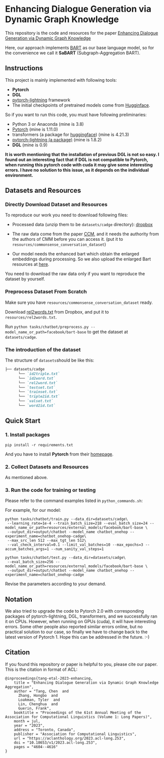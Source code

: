 # Enhancing Dialogue Generation via Dynamic Graph Knowledge
This repository is the code and resources for the paper [Enhancing Dialogue Generation via Dynamic Graph Knowledge](https://aclanthology.org/2023.acl-long.253.pdf) 

Here, our approach implements [BART](https://arxiv.org/abs/1910.13461) as our base language model, so for the convenience we call it **SaBART** (Subgraph-Aggregation BART).

## Instructions

This project is mainly implemented with following tools:
- **Pytorch** 
- **DGL** 
- [pytorch-lightning](https://www.pytorchlightning.ai/) framework
- The initial checkpoints of pretrained models come from [Hugginface](https://huggingface.co).

So if you want to run this code, you must have following preliminaries:
- Python 3 or Anaconda (mine is 3.8)
- [Pytorch](https://pytorch.org/) (mine is 1.11.0)
- transformers (a package for [huggingface](https://huggingface.co/facebook/bart-base)) (mine is 4.21.3)
- [pytorch-lightning (a package)](https://www.pytorchlightning.ai/) (mine is 1.8.2)
- **DGL** (mine is 0.9) 

**It is worth mentioning that the installation of previous DGL is not so easy. I found out an interesting fact that if DGL is not compatible to Pytorch, when running this pytorch code with cuda it may give some interesting errors. I have no solution to this issue, as it depends on the individual environment.**

## Datasets and Resources

### Directly Download Dataset and Resources
To reproduce our work you need to download following files:

- Processed data (unzip them to be `datasets/cadge` directory): [dropbox](https://www.dropbox.com/s/ydtdqef2344p9m0/cadge.zip?dl=0)

- The raw data come from the paper [CCM](https://github.com/thu-coai/ccm), and it needs the authority from the authors of CMM before you can access it. (put it to `resources/commonsense_conversation_dataset`)
- Our model needs the enhanced bart which obtain the enlarged embeddings during processing. So we also upload the enlarged Bart resources at [here](https://www.dropbox.com/scl/fi/8e3ah36w0ww9d5u8mxs79/bart-base.zip?rlkey=i42x4y67nby1lkj3o5xzxjd76&dl=0).

You need to download the raw data only if you want to reproduce the dataset by yourself.

### Preprocess Dataset From Scratch

Make sure you have `resources/commonsense_conversation_dataset` ready.

Download [rel2words.txt](https://www.dropbox.com/s/0wetcr2o1wa7z5f/rel2words.txt?dl=0) from Dropbox, and put it to `resources/rel2words.txt`.

Run `python tasks/chatbot/preprocess.py --model_name_or_path=facebook/bart-base` to get the dataset at `datasets/cadge`.

### The introduction of the dataset
The structure of `datasets`should be like this:
```markdown
├── datasets/cadge
      └── `id2triple.txt`    
      └── `id2word.txt`     
      └── `rel2word.txt` 
      └── `testset.txt` 
      └── `trainset.txt` 
      └── `triple2id.txt`
      └── `valset.txt`
      └── `word2id.txt`
```

## Quick Start

### 1. Install packages
```shell
pip install -r requirements.txt
```
And you have to install **Pytorch** from their [homepage](https://pytorch.org/get-started/locally/).

### 2. Collect Datasets and Resources

As mentioned above.

### 3. Run the code for training or testing

Please refer to the command examples listed in `python_commands.sh`:

For example, for our model:
```shell
python tasks/chatbot/train.py --data_dir=datasets/cadge\
 --learning_rate=1e-4 --train_batch_size=218 --eval_batch_size=24 --model_name_or_path=resources/external_models/facebook/bart-base \
 --output_dir=output/chatbot --model_name chatbot_onehop --experiment_name=chatbot_onehop-cadge\
 --max_src_len 512 --max_tgt_len 512\
 --val_check_interval=0.1 --limit_val_batches=10 --max_epochs=3 --accum_batches_args=1 --num_sanity_val_steps=1
```

```shell
python tasks/chatbot/test.py --data_dir=datasets/cadge\
 --eval_batch_size=256 --model_name_or_path=resources/external_models/facebook/bart-base \
 --output_dir=output/chatbot --model_name chatbot_onehop --experiment_name=chatbot_onehop-cadge
```

Revise the parameters according to your demand.

## Notation
We also tried to upgrade the code to Pytorch 2.0 with corresponding packages of
pytorch-lightning, DGL, transformers, and we successfully ran it on CPUs.
However, when running on GPUs (cuda), it will have interesting errors. 
Some other people also reported similar errors online, but no practical 
solution to our case, so finally we have to change back to the latest 
version of Pytorch 1. Hope this can be addressed in the future. :-)


## Citation
If you found this repository or paper is helpful to you, please cite our paper.
This is the citation in format of ACL:
```angular2
@inproceedings{tang-etal-2023-enhancing,
    title = "Enhancing Dialogue Generation via Dynamic Graph Knowledge Aggregation",
    author = "Tang, Chen  and
      Zhang, Hongbo  and
      Loakman, Tyler  and
      Lin, Chenghua  and
      Guerin, Frank",
    booktitle = "Proceedings of the 61st Annual Meeting of the Association for Computational Linguistics (Volume 1: Long Papers)",
    month = jul,
    year = "2023",
    address = "Toronto, Canada",
    publisher = "Association for Computational Linguistics",
    url = "https://aclanthology.org/2023.acl-long.253",
    doi = "10.18653/v1/2023.acl-long.253",
    pages = "4604--4616"
}
```




